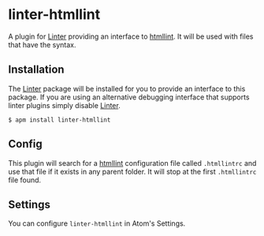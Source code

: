 # linter-htmllint

A plugin for [Linter] providing an interface to [htmllint]. It will be
used with files that have the syntax.

## Installation

The [Linter] package will be installed for you to provide an interface to this package. If you are using an alternative debugging interface that supports linter plugins simply disable [Linter].

```ShellSession
$ apm install linter-htmllint
```

## Config

This plugin will search for a [htmllint] configuration file called `.htmllintrc` and use that file if it exists in any parent folder. It will stop at the first `.htmllintrc` file found.

## Settings

You can configure `linter-htmllint` in Atom's Settings.

[linter]: https://github.com/atom-community/linter "Linter"
[htmllint]: https://github.com/htmllint/htmllint "htmllint"
